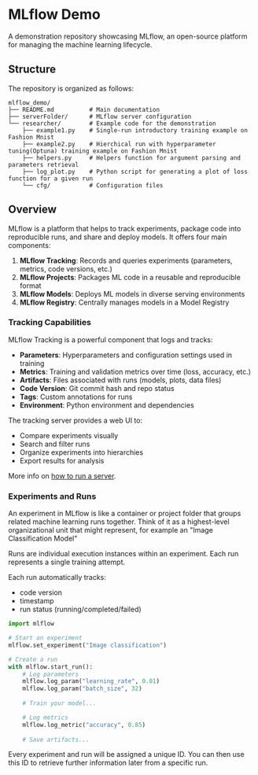 # MLflow Demo

A demonstration repository showcasing MLflow, an open-source platform for managing the machine learning lifecycle.

## Structure
The repository is organized as follows:

```
mlflow_demo/
├── README.md          # Main documentation
├── serverFolder/      # MLflow server configuration
└── researcher/        # Example code for the demonstration
    ├── example1.py    # Single-run introductory training example on Fashion Mnist
    ├── example2.py    # Hierchical run with hyperparameter tuning(Optuna) training example on Fashion Mnist
    ├── helpers.py     # Helpers function for argument parsing and parameters retrieval
    ├── log_plot.py    # Python script for generating a plot of loss function for a given run
    └── cfg/           # Configuration files
```

## Overview

MLflow is a platform that helps to track experiments, package code into reproducible runs, and share and deploy models. It offers four main components:

1. **MLflow Tracking**: Records and queries experiments (parameters, metrics, code versions, etc.)
2. **MLflow Projects**: Packages ML code in a reusable and reproducible format
3. **MLflow Models**: Deploys ML models in diverse serving environments
4. **MLflow Registry**: Centrally manages models in a Model Registry

### Tracking Capabilities

MLflow Tracking is a powerful component that logs and tracks:

- **Parameters**: Hyperparameters and configuration settings used in training
- **Metrics**: Training and validation metrics over time (loss, accuracy, etc.)
- **Artifacts**: Files associated with runs (models, plots, data files)
- **Code Version**: Git commit hash and repo status
- **Tags**: Custom annotations for runs
- **Environment**: Python environment and dependencies

The tracking server provides a web UI to:
- Compare experiments visually
- Search and filter runs
- Organize experiments into hierarchies
- Export results for analysis

More info on [how to run a server](./serverFolder/README.md).

### Experiments and Runs
An experiment in MLflow is like a container or project folder that groups related machine learning runs together. Think of it as a highest-level organizational unit that might represent, for example an "Image Classification Model"

Runs are individual execution instances within an experiment. Each run represents a single training attempt. 

Each run automatically tracks:
- code version
- timestamp
- run status (running/completed/failed)

```py
import mlflow

# Start an experiment
mlflow.set_experiment("Image classification")

# Create a run
with mlflow.start_run():
    # Log parameters
    mlflow.log_param("learning_rate", 0.01)
    mlflow.log_param("batch_size", 32)
    
    # Train your model...

    # Log metrics
    mlflow.log_metric("accuracy", 0.85)
    
    # Save artifacts...
```

Every experiment and run will be assigned a unique ID. You can then use this ID to retrieve further information later from a specific run.